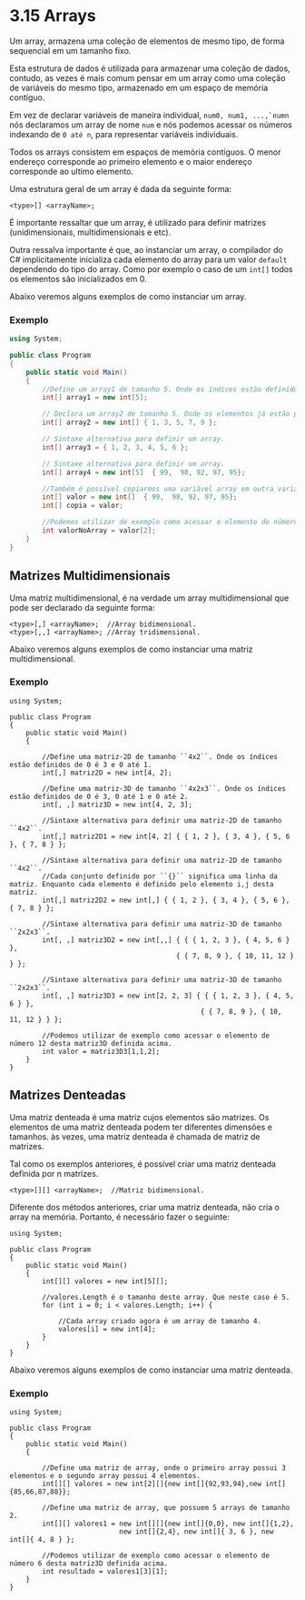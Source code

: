 # 3.15 Arrays

Um array, armazena uma coleção de elementos de mesmo tipo, de forma sequencial em um tamanho fixo.

Esta estrutura de dados é utilizada para armazenar uma coleção de dados, contudo, as vezes é mais comum pensar em um array como uma coleção de variáveis do mesmo tipo, armazenado em um espaço de memória contíguo.

Em vez de declarar variáveis de maneira individual, ``num0, num1, ...,`numn`` nós declaramos um array de nome ``num`` e nós podemos acessar os números indexando de ``0 até n``, para representar variáveis individuais. 

Todos os arrays consistem em espaços de memória contíguos. O menor endereço corresponde ao primeiro elemento e o maior endereço corresponde ao ultimo elemento.

Uma estrutura geral de um array é dada da seguinte forma:

```
<type>[] <arrayName>;
```

É importante ressaltar que um array, é utilizado para definir matrizes (unidimensionais, multidimensionais e etc).

Outra ressalva importante é que, ao instanciar um array, o compilador do C# implicitamente inicializa cada elemento do array para um valor ``default`` dependendo do tipo do array. Como por exemplo o caso de um ``int[]`` todos os elementos são inicializados em 0.

Abaixo veremos alguns exemplos de como instanciar um array.

### Exemplo

```csharp
using System;

public class Program
{
	public static void Main()
	{
		//Define um array1 de tamanho 5. Onde os índices estão definidos de 0 é 4.
		int[] array1 = new int[5];

		// Declara um array2 de tamanho 5. Onde os elementos já estão pré inseridos.
        int[] array2 = new int[] { 1, 3, 5, 7, 9 };

		// Sintaxe alternativa para definir um array.
        int[] array3 = { 1, 2, 3, 4, 5, 6 };

		// Sintaxe alternativa para definir um array.
		int[] array4 = new int[5]  { 99,  98, 92, 97, 95};

		//Também é possível copiarmos uma variável array em outra variável.
		int[] valor = new int[]  { 99,  98, 92, 97, 95};
		int[] copia = valor;

		//Podemos utilizar de exemplo como acessar o elemento de número 92 deste array definida acima.
		int valorNoArray = valor[2]; 
	}
}
```

## Matrizes Multidimensionais

Uma matriz multidimensional, é na verdade um array multidimensional que pode ser declarado da seguinte forma:

```
<type>[,] <arrayName>;  //Array bidimensional.
<type>[,,] <arrayName>; //Array tridimensional.
```

Abaixo veremos alguns exemplos de como instanciar uma matriz multidimensional.

### Exemplo

```
using System;

public class Program
{
	public static void Main()
	{

		//Define uma matriz-2D de tamanho ``4x2``. Onde os índices estão definidos de 0 é 3 e 0 até 1.
		int[,] matriz2D = new int[4, 2];

		//Define uma matriz-3D de tamanho ``4x2x3``. Onde os índices estão definidos de 0 é 3, 0 até 1 e 0 até 2.
		int[, ,] matriz3D = new int[4, 2, 3];

		//Sintaxe alternativa para definir uma matriz-2D de tamanho ``4x2``.
		int[,] matriz2D1 = new int[4, 2] { { 1, 2 }, { 3, 4 }, { 5, 6 }, { 7, 8 } };

		//Sintaxe alternativa para definir uma matriz-2D de tamanho ``4x2``.
		//Cada conjunto definido por ``{}`` significa uma linha da matriz. Enquanto cada elemento é definido pelo elemento i,j desta matriz.
		int[,] matriz2D2 = new int[,] { { 1, 2 }, { 3, 4 }, { 5, 6 }, { 7, 8 } };

		//Sintaxe alternativa para definir uma matriz-3D de tamanho ``2x2x3``.
		int[, ,] matriz3D2 = new int[,,] { { { 1, 2, 3 }, { 4, 5, 6 } },
										 { { 7, 8, 9 }, { 10, 11, 12 } } };

		//Sintaxe alternativa para definir uma matriz-3D de tamanho ``2x2x3``.
		int[, ,] matriz3D3 = new int[2, 2, 3] { { { 1, 2, 3 }, { 4, 5, 6 } },
											   { { 7, 8, 9 }, { 10, 11, 12 } } };

		//Podemos utilizar de exemplo como acessar o elemento de número 12 desta matriz3D definida acima.
		int valor = matriz3D3[1,1,2]; 
	}
}
```

## Matrizes Denteadas

Uma matriz denteada é uma matriz cujos elementos são matrizes. Os elementos de uma matriz denteada podem ter diferentes dimensões e tamanhos. às vezes, uma matriz denteada é chamada de matriz de matrizes.

Tal como os exemplos anteriores, é possível criar uma matriz denteada definida por n matrizes.

```
<type>[][] <arrayName>;  //Matriz bidimensional.

```

Diferente dos métodos anteriores, criar uma matriz denteada, não cria o array na memória. Portanto, é necessário fazer o seguinte:
```
using System;

public class Program
{
	public static void Main()
	{
		int[][] valores = new int[5][];

		//valores.Length é o tamanho deste array. Que neste caso é 5.
		for (int i = 0; i < valores.Length; i++) {
			
			//Cada array criado agora é um array de tamanho 4.
			valores[i] = new int[4];
		}
	}
}
```

Abaixo veremos alguns exemplos de como instanciar uma matriz denteada.

### Exemplo

```
using System;

public class Program
{
	public static void Main()
	{

		//Define uma matriz de array, onde o primeiro array possui 3 elementos e o segundo array possui 4 elementos.
		int[][] valores = new int[2][]{new int[]{92,93,94},new int[]{85,66,87,88}};

		//Define uma matriz de array, que possuem 5 arrays de tamanho 2.
		int[][] valores1 = new int[][]{new int[]{0,0}, new int[]{1,2},
						   new int[]{2,4}, new int[]{ 3, 6 }, new int[]{ 4, 8 } };

		//Podemos utilizar de exemplo como acessar o elemento de número 6 desta matriz3D definida acima.
		int resultado = valores1[3][1]; 
	}
}
```